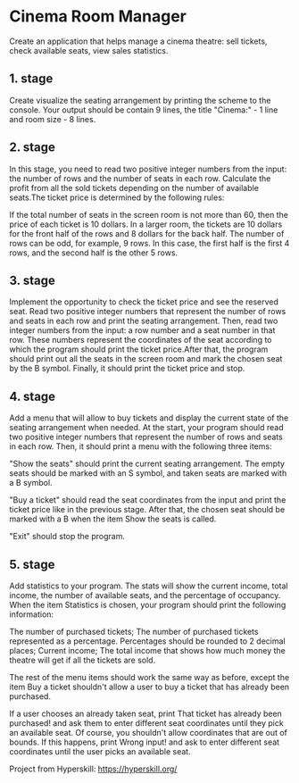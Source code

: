 # Cinema Room Manager
Create an application that helps manage a cinema theatre: sell tickets, check available seats, view sales statistics.

## 1. stage
Create visualize the seating arrangement by printing the scheme to the console. Your output should be contain 9 lines, the title "Cinema:" - 1 line and room size - 8 lines.

## 2. stage
In this stage, you need to read two positive integer numbers from the input: the number of rows and the number of seats in each row. Calculate the profit from all the sold tickets depending on the number of available seats.The ticket price is determined by the following rules:

If the total number of seats in the screen room is not more than 60, then the price of each ticket is 10 dollars.
In a larger room, the tickets are 10 dollars for the front half of the rows and 8 dollars for the back half. The number of rows can be odd, for example, 9 rows. In this case, the first half is the first 4 rows, and the second half is the other 5 rows.

## 3. stage
Implement the opportunity to check the ticket price and see the reserved seat.
Read two positive integer numbers that represent the number of rows and seats in each row and print the seating arrangement. Then, read two integer numbers from the input: a row number and a seat number in that row. These numbers represent the coordinates of the seat according to which the program should print the ticket price.After that, the program should print out all the seats in the screen room and mark the chosen seat by the B symbol. Finally, it should print the ticket price and stop. 

## 4. stage
Add a menu that will allow to buy tickets and display the current state of the seating arrangement when needed. At the start, your program should read two positive integer numbers that represent the number of rows and seats in each row. Then, it should print a menu with the following three items:

"Show the seats" should print the current seating arrangement. The empty seats should be marked with an S symbol, and taken seats are marked with a B symbol.

"Buy a ticket" should read the seat coordinates from the input and print the ticket price like in the previous stage. After that, the chosen seat should be marked with a B when the item Show the seats is called.

"Exit" should stop the program.

## 5. stage
Add statistics to your program. The stats will show the current income, total income, the number of available seats, and the percentage of occupancy. When the item Statistics is chosen, your program should print the following information:

The number of purchased tickets;
The number of purchased tickets represented as a percentage. Percentages should be rounded to 2 decimal places;
Current income;
The total income that shows how much money the theatre will get if all the tickets are sold.

The rest of the menu items should work the same way as before, except the item Buy a ticket shouldn't allow a user to buy a ticket that has already been purchased.

If a user chooses an already taken seat, print That ticket has already been purchased! and ask them to enter different seat coordinates until they pick an available seat. Of course, you shouldn't allow coordinates that are out of bounds. If this happens, print Wrong input! and ask to enter different seat coordinates until the user picks an available seat.

Project from Hyperskill: https://hyperskill.org/
